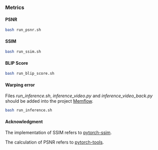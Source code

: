 ### Metrics
#### PSNR

```bash
bash run_psnr.sh
```

#### SSIM

```bash
bash run_ssim.sh
```

#### BLIP Score

```bash
bash run_blip_score.sh
```

#### Warping error

Files *run_inference.sh*, *inference_video.py* and *inference_video_back.py* should be added into the project [Memflow](https://github.com/DQiaole/MemFlow).

```bash
bash run_inference.sh
```

#### Acknowledgment

The implementation of SSIM refers to [pytorch-ssim](https://github.com/Po-Hsun-Su/pytorch-ssim).

The calculation of PSNR refers to [pytorch-tools](https://github.com/bonlime/pytorch-tools/blob/master/pytorch_tools/metrics/psnr.py).
